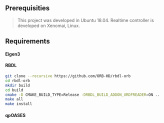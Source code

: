 
## Prerequisities
> This project was developed in Ubuntu 18.04.
> Realtime controller is developed on Xenomai, Linux.

## Requirements

#### Eigen3

#### RBDL
```sh
git clone --recursive https://github.com/ORB-HD/rbdl-orb
cd rbdl-orb
mkdir build
cd build
cmake -D CMAKE_BUILD_TYPE=Release -DRBDL_BUILD_ADDON_URDFREADER=ON ..
make all
make install
```

#### qpOASES